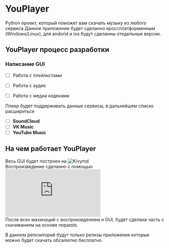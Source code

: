 # YouPlayer

Python проект, который поможет вам скачать музыку из любого сервиса
Данное приложение будет сделанно кроссплатформенным (Windows/Linux), для andorid и ios будут сделанны отедельные версии.

## YouPlayer процесс разработки

  ### Написание GUI
- [ ] Работа с плейлистами
- [ ] Работа с аудио
- [ ] Работа с медиа кодеками


Плеер будет поддерживать данные сервисы, в дальнейшем списко расшириться
- [ ] __SoundCloud__
- [ ] __VK Music__
- [ ] __YouTube Music__

## На чем работает YouPlayer

Весь GUI будет построен на ![Kivymd](https://kivymd.readthedocs.io/en/1.1.1/) <br>
Воспроизведение сделанно с помощью ![Pygame](https://python-course.readthedocs.io/projects/elementary/en/latest/lessons/18-pygame.html)<br>
После всех махинаций с воспроизвдением и GUI, будет сделана часть с скачиванием на основе requests.

В данном репозиторий будут только релизы приложения которые можно будет скачать обсалютно бесплатно

